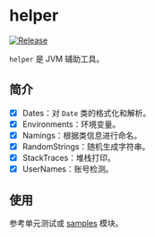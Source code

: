# helper
[![Release](https://jitpack.io/v/mrzhqiang/helper.svg)](https://jitpack.io/#mrzhqiang/helper)

`helper` 是 JVM 辅助工具。


## 简介
- [x] Dates：对 `Date` 类的格式化和解析。
- [x] Environments：环境变量。
- [x] Namings：根据类信息进行命名。
- [x] RandomStrings：随机生成字符串。
- [x] StackTraces：堆栈打印。
- [x] UserNames：账号检测。

## 使用
参考单元测试或 [samples][10] 模块。


[10]:https://github.com/mrzhqiang/helper/tree/master/samples